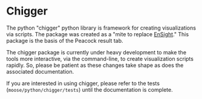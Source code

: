 # Chigger

The python "chigger" python library is framework for creating visualizations via scripts. The
package was created as a "mite to replace [EnSight](https://www.ensight.com/)." This package
is the basis of the Peacock result tab.

The chigger package is currently under heavy development to make the tools more interactive, via the
command-line, to create visualization scripts rapidly. So, please be patient as these changes take
shape as does the associated documentation.

If you are interested in using chigger, please refer to the tests (`moose/python/chigger/tests`)
until the documentation is complete.